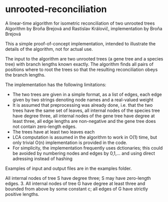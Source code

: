 # unrooted-reconciliation
A linear-time algorithm for isometric reconciliation of two unrooted trees
Algorithm by Broňa Brejová and Rastislav Královič, implementation by Broňa Brejová

This a simple proof-of-concept implementation, intended to illustrate the details of the algorithm, not for actual use. 

The input to the algorithm are two unrooted trees (a gene tree and a species tree) with branch lengths known exactly. The algorithm finds all pairs of positions where to root the trees so that the resulting reconciliation obeys the branch lengths. 

The implementation has the following limitations:

* The two trees are given in a simple format, as a list of edges, each edge given by two strings denoting node names and a real-valued weight
* It is assumed that preprocessing was already done, i.e. that the two trees have the same set of leaves, all internal nodes of the species tree have degree three, all internal nodes of the gene tree have degree at least three, all edge lengths are non-negative and the gene tree does not contain zero-length edges.
* The trees have at least two leaves each
* LCA computation is assumed in the algorithm to work in O(1) time, but only trivial O(n) implementation is provided in the code.
* For simplicity, the implementation frequently uses dctionaries; this could be avoided by numbering nodes and edges by 0,1,... and using direct adressing instead of hashing

Examples of input and output files are in the examples folder.

All internal nodes of tree S have degree three; S may have zero-length edges.
3. All internal nodes of tree G have degree at least three and bounded from above by some constant
c; all edges of G have strictly positive lengths.
